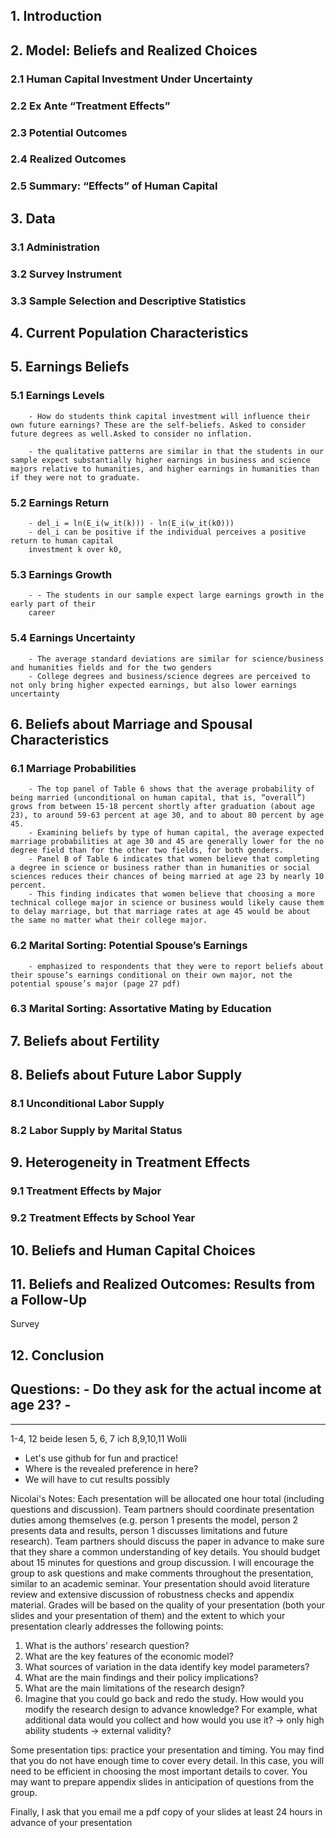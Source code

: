 ## 1. Introduction
## 2. Model: Beliefs and Realized Choices
###    2.1 Human Capital Investment Under Uncertainty
###    2.2 Ex Ante “Treatment Effects”
###    2.3 Potential Outcomes
###    2.4 Realized Outcomes
###    2.5 Summary: “Effects” of Human Capital
## 3. Data
###    3.1 Administration
###    3.2 Survey Instrument
###    3.3 Sample Selection and Descriptive Statistics
## 4. Current Population Characteristics
## 5. Earnings Beliefs

###    5.1 Earnings Levels
        - How do students think capital investment will influence their own future earnings? These are the self-beliefs. Asked to consider future degrees as well.Asked to consider no inflation.

        - the qualitative patterns are similar in that the students in our sample expect substantially higher earnings in business and science majors relative to humanities, and higher earnings in humanities than if they were not to graduate.
###    5.2 Earnings Return
        - del_i = ln(E_i(w_it(k))) - ln(E_i(w_it(k0)))
        - del_i can be positive if the individual perceives a positive return to human capital
        investment k over k0,
        
###    5.3 Earnings Growth
        - - The students in our sample expect large earnings growth in the early part of their
        career
###    5.4 Earnings Uncertainty
        - The average standard deviations are similar for science/business and humanities fields and for the two genders
        - College degrees and business/science degrees are perceived to not only bring higher expected earnings, but also lower earnings uncertainty
## 6. Beliefs about Marriage and Spousal Characteristics
     
###    6.1 Marriage Probabilities
        - The top panel of Table 6 shows that the average probability of being married (unconditional on human capital, that is, “overall”) grows from between 15-18 percent shortly after graduation (about age 23), to around 59-63 percent at age 30, and to about 80 percent by age 45.
        - Examining beliefs by type of human capital, the average expected marriage probabilities at age 30 and 45 are generally lower for the no degree field than for the other two fields, for both genders.
        - Panel B of Table 6 indicates that women believe that completing a degree in science or business rather than in humanities or social sciences reduces their chances of being married at age 23 by nearly 10 percent.
        - This finding indicates that women believe that choosing a more technical college major in science or business would likely cause them to delay marriage, but that marriage rates at age 45 would be about the same no matter what their college major.
###    6.2 Marital Sorting: Potential Spouse’s Earnings
        - emphasized to respondents that they were to report beliefs about their spouse’s earnings conditional on their own major, not the potential spouse’s major (page 27 pdf)
###    6.3 Marital Sorting: Assortative Mating by Education
## 7. Beliefs about Fertility
## 8. Beliefs about Future Labor Supply
###    8.1 Unconditional Labor Supply
###    8.2 Labor Supply by Marital Status
## 9. Heterogeneity in Treatment Effects
###    9.1 Treatment Effects by Major
###    9.2 Treatment Effects by School Year
## 10. Beliefs and Human Capital Choices
## 11. Beliefs and Realized Outcomes: Results from a Follow-Up
Survey
## 12. Conclusion


Questions:
    - Do they ask for the actual income at age 23?
    - 
---
---
1-4, 12 beide lesen
5, 6, 7 ich
8,9,10,11 Wolli 

- Let's use github for fun and practice!
- Where is the revealed preference in here?
- We will have to cut results possibly



Nicolai's Notes:
Each presentation will be allocated one hour total (including questions and discussion). Team partners should coordinate presentation duties among themselves (e.g. person 1 presents the model, person 2 presents data and results, person 1 discusses limitations and future research).  Team partners should discuss the paper in advance to make sure that they share a common understanding of key details.  You should budget about 15 minutes for questions and group discussion. I will encourage the group to ask questions and make comments throughout the presentation, similar to an academic seminar. Your presentation should avoid literature review and extensive discussion of robustness checks and appendix material. Grades will be based on the quality of your presentation (both your slides and your presentation of them) and the extent to which your presentation clearly addresses the following points:
1.	What is the authors’ research question?
2.	What are the key features of the economic model?
3.	What sources of variation in the data identify key model parameters?
4.	What are the main findings and their policy implications?  
5.	What are the main limitations of the research design?
6.	Imagine that you could go back and redo the study.  How would you modify the research design to advance knowledge? For example, what additional data would you collect and how would you use it? 
    -> only high ability students -> external validity?

Some presentation tips:  practice your presentation and timing.  You may find that you do not have enough time to cover every detail.  In this case, you will need to be efficient in choosing the most important details to cover.  You may want to prepare appendix slides in anticipation of questions from the group.  

Finally, I ask that you email me a pdf copy of your slides at least 24 hours in advance of your presentation
